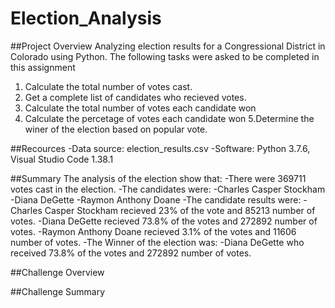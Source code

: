 # Election_Analysis

##Project Overview
Analyzing election results for a Congressional District in Colorado using Python. The following tasks were asked to be completed in this assignment

1. Calculate the total number of votes cast.
2. Get a complete list of candidates who recieved votes.
3. Calculate the total number of votes each candidate won
4. Calculate the percetage of votes each candidate won
5.Determine the winer of the election based on popular vote. 

##Recources
-Data source: election_results.csv
-Software: Python 3.7.6, Visual Studio Code 1.38.1

##Summary 
The analysis of the election show that:
-There were 369711 votes cast in the election.
-The candidates were:
  -Charles Casper Stockham
  -Diana DeGette
  -Raymon Anthony Doane
-The candidate results were:
  -Charles Casper Stockham recieved 23% of the vote and 85213 number of votes.
  -Diana DeGette recieved 73.8% of the votes and 272892 number of votes.
  -Raymon Anthony Doane recieved 3.1% of the votes and 11606 number of votes.
-The Winner of the election was:
  -Diana DeGette who received 73.8% of the votes and 272892 number of votes.
  
  ##Challenge Overview
  
  ##Challenge Summary
  


